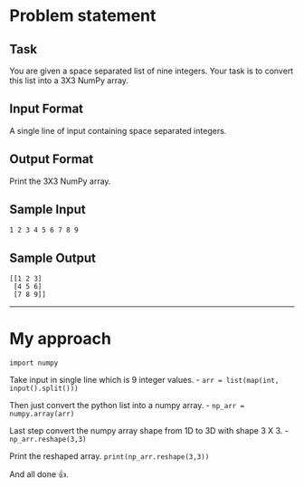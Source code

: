 # Problem statement 
## Task
You are given a space separated list of nine integers. Your task is to convert this list into a 3X3 NumPy array.
## Input Format
A single line of input containing  space separated integers.
## Output Format
Print the 3X3 NumPy array.
## Sample Input
`1 2 3 4 5 6 7 8 9`  
## Sample Output
`[[1 2 3]`  
` [4 5 6]`  
` [7 8 9]]`  
<hr>

# My approach
`import numpy`  

Take input in single line which is 9 integer values. - `arr = list(map(int, input().split()))`  

Then just convert the python list into a numpy array. - `np_arr = numpy.array(arr)`  

Last step convert the numpy array shape from 1D to 3D with shape 3 X 3. - `np_arr.reshape(3,3)`  

Print the reshaped array. `print(np_arr.reshape(3,3))`

And all done 👍.
